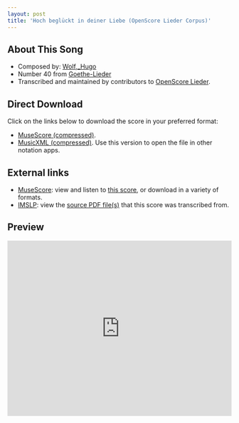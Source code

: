 ```yaml
---
layout: post
title: 'Hoch beglückt in deiner Liebe (OpenScore Lieder Corpus)'
---
```


## About This Song

- Composed by: [Wolf,_Hugo](https://fourscoreandmore.org/openscore/lieder/Wolf,_Hugo)
- Number 40 from [Goethe-Lieder](https://fourscoreandmore.org/openscore/lieder/Wolf,_Hugo/Goethe-Lieder)
- Transcribed and maintained by contributors to [OpenScore Lieder].

[OpenScore Lieder]: https://musescore.com/openscore-lieder-corpus

## Direct Download

Click on the links below to download the score in your preferred format:
- [MuseScore (compressed)](https://github.com/openscore/lieder/blob/main/scores/Wolf,_Hugo/Goethe-Lieder/40_Hoch_beglückt_in_deiner_Liebe/lc4945676.mscz?raw=true).
- [MusicXML (compressed)](https://github.com/openscore/lieder/blob/main/scores/Wolf,_Hugo/Goethe-Lieder/40_Hoch_beglückt_in_deiner_Liebe/lc4945676.mxl?raw=true). Use this version to open the file in other notation apps.

## External links

- [MuseScore]: view and listen to [this score][MuseScore], or download in a variety of formats.
- [IMSLP]: view the [source PDF file(s)][IMSLP] that this score was transcribed from.

[MuseScore]: https://musescore.com/score/4945676
[IMSLP]: https://imslp.org/wiki/Special:ReverseLookup/23129

## Preview

<iframe width="100%" height="394" src="https://musescore.com/openscore-lieder-corpus/scores/4945676/embed" frameborder="0" allowfullscreen allow="autoplay; fullscreen"></iframe>
